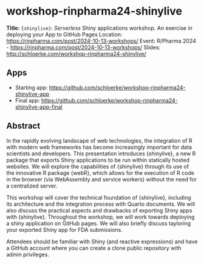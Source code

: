 # workshop-rinpharma24-shinylive

**Title:** `{shinylive}`: _Serverless_ Shiny applications workshop. An exercise in deploying your App to GitHub Pages
Location: https://rinpharma.com/post/2024-10-13-workshops/
Event: R/Pharma 2024 - https://rinpharma.com/post/2024-10-13-workshops/
Slides: http://schloerke.com/workshop-rinpharma24-shinylive/

## Apps

* Starting app: https://github.com/schloerke/workshop-rinpharma24-shinylive-app
* Final app: https://github.com/schloerke/workshop-rinpharma24-shinylive-app-final


## Abstract

In the rapidly evolving landscape of web technologies, the integration of R with modern web frameworks has become increasingly important for data scientists and developers. This presentation introduces {shinylive}, a new R package that exports Shiny applications to be run within statically hosted websites. We will explore the capabilities of {shinylive} through its use of the innovative R package {webR}, which allows for the execution of R code in the browser (via WebAssembly and service workers) without the need for a centralized server.

This workshop will cover the technical foundation of {shinylive}, including its architecture and the integration process with Quarto documents. We will also discuss the practical aspects and drawbacks of exporting Shiny apps with {shinylive}. Throughout the workshop, we will work towards deploying a shiny application on GitHub pages. We will also briefly discuss tayloring your exported Shiny app for FDA submissions.

Attendees should be familiar with Shiny (and reactive expressions) and have a GitHub account where you can create a clone public repository with admin privileges.
